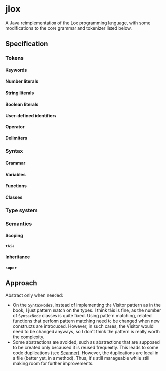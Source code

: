 # jlox

A Java reimplementation of the Lox programming language, with some modifications to the core grammar and tokenizer listed below.

## Specification

### Tokens

#### Keywords

#### Number literals

#### String literals

#### Boolean literals

#### User-defined identifiers

#### Operator

#### Delimiters

### Syntax

#### Grammar

#### Variables

#### Functions

#### Classes

### Type system

### Semantics

#### Scoping

#### `this`

#### Inheritance

#### `super`

## Approach

Abstract only when needed:
  - On the `SyntaxNode`s, instead of implementing the Visitor pattern as in the book, I just pattern match on the types. I think this is fine, as the number of `SyntaxNode` classes is quite fixed. Using pattern matching, related functions that perform pattern matching need to be changed when new constructs are introduced. However, in such cases, the Visitor would need to be changed anyways, so I don't think the pattern is really worth the complexity.
  - Some abstractions are avoided, such as abstractions that are supposed to be created only becaused it is reused frequently. This leads to some code duplications (see [Scanner](./com/lox/Scanner.java)). However, the duplications are local in a file (better yet, in a method). Thus, it's still manageable while still making room for further improvements.
